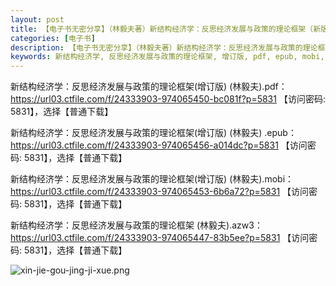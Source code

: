 ```yaml
---
layout: post
title: 【电子书无密分享】（林毅夫著）新结构经济学：反思经济发展与政策的理论框架（新版 增订版）pdf_epub_mobi_azw3下载
categories: [电子书]
description: 【电子书无密分享】（林毅夫著）新结构经济学：反思经济发展与政策的理论框架（新版 增订版）pdf_epub_mobi_azw3下载
keywords: 新结构经济学, 反思经济发展与政策的理论框架, 增订版, pdf, epub, mobi, azw3, 下载 
---
```




新结构经济学：反思经济发展与政策的理论框架(增订版) (林毅夫).pdf：<https://url03.ctfile.com/f/24333903-974065450-bc081f?p=5831>  【访问密码: 5831】，选择【普通下载】

新结构经济学：反思经济发展与政策的理论框架(增订版) (林毅夫) .epub：<https://url03.ctfile.com/f/24333903-974065456-a014dc?p=5831>  【访问密码: 5831】，选择【普通下载】

新结构经济学：反思经济发展与政策的理论框架(增订版) (林毅夫).mobi：<https://url03.ctfile.com/f/24333903-974065453-6b6a72?p=5831>  【访问密码: 5831】，选择【普通下载】

新结构经济学：反思经济发展与政策的理论框架 (林毅夫).azw3：<https://url03.ctfile.com/f/24333903-974065447-83b5ee?p=5831>  【访问密码: 5831】，选择【普通下载】



![xin-jie-gou-jing-ji-xue.png](https://xqimg.imedao.com/18bc43dc4c79cf53fa303163.png!800.jpg)

